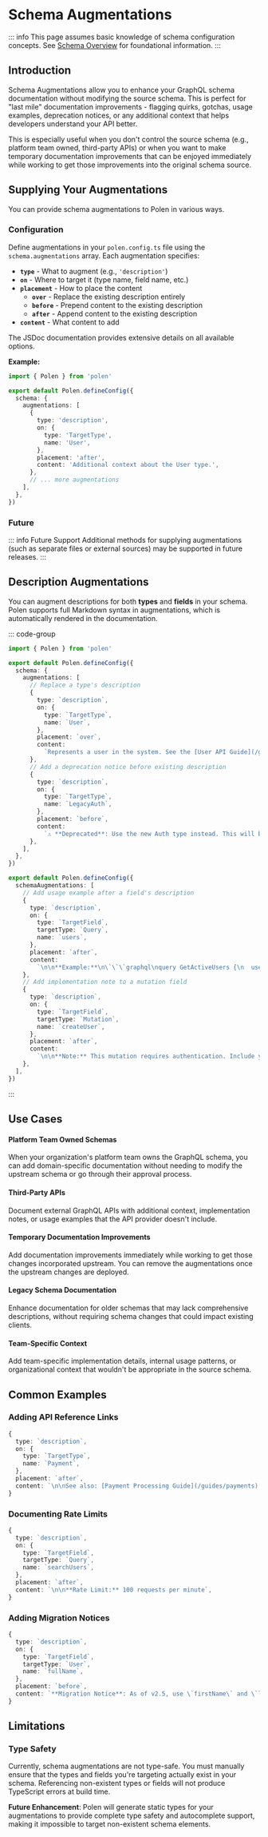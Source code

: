 # Schema Augmentations

::: info
This page assumes basic knowledge of schema configuration concepts. See [Schema Overview](/guides/features/schema-overview) for foundational information.
:::

## Introduction

Schema Augmentations allow you to enhance your GraphQL schema documentation without modifying the source schema. This is perfect for "last mile" documentation improvements - flagging quirks, gotchas, usage examples, deprecation notices, or any additional context that helps developers understand your API better.

This is especially useful when you don't control the source schema (e.g., platform team owned, third-party APIs) or when you want to make temporary documentation improvements that can be enjoyed immediately while working to get those improvements into the original schema source.

## Supplying Your Augmentations

You can provide schema augmentations to Polen in various ways.

### Configuration

Define augmentations in your `polen.config.ts` file using the `schema.augmentations` array. Each augmentation specifies:

- **`type`** - What to augment (e.g., `'description'`)
- **`on`** - Where to target it (type name, field name, etc.)
- **`placement`** - How to place the content
  - **`over`** - Replace the existing description entirely
  - **`before`** - Prepend content to the existing description
  - **`after`** - Append content to the existing description
- **`content`** - What content to add

The JSDoc documentation provides extensive details on all available options.

**Example:**

```ts
import { Polen } from 'polen'

export default Polen.defineConfig({
  schema: {
    augmentations: [
      {
        type: 'description',
        on: {
          type: 'TargetType',
          name: 'User',
        },
        placement: 'after',
        content: 'Additional context about the User type.',
      },
      // ... more augmentations
    ],
  },
})
```

### Future

::: info Future Support
Additional methods for supplying augmentations (such as separate files or external sources) may be supported in future releases.
:::

## Description Augmentations

You can augment descriptions for both **types** and **fields** in your schema. Polen supports full Markdown syntax in augmentations, which is automatically rendered in the documentation.

::: code-group

```ts [Type]
import { Polen } from 'polen'

export default Polen.defineConfig({
  schema: {
    augmentations: [
      // Replace a type's description
      {
        type: `description`,
        on: {
          type: `TargetType`,
          name: `User`,
        },
        placement: `over`,
        content:
          `Represents a user in the system. See the [User API Guide](/guides/users) for detailed usage.`,
      },
      // Add a deprecation notice before existing description
      {
        type: `description`,
        on: {
          type: `TargetType`,
          name: `LegacyAuth`,
        },
        placement: `before`,
        content:
          `⚠️ **Deprecated**: Use the new Auth type instead. This will be removed in v3.0.\n\n`,
      },
    ],
  },
})
```

```ts [Field]
export default Polen.defineConfig({
  schemaAugmentations: [
    // Add usage example after a field's description
    {
      type: `description`,
      on: {
        type: `TargetField`,
        targetType: `Query`,
        name: `users`,
      },
      placement: `after`,
      content:
        `\n\n**Example:**\n\`\`\`graphql\nquery GetActiveUsers {\n  users(filter: { status: ACTIVE }) {\n    id\n    name\n    email\n  }\n}\n\`\`\``,
    },
    // Add implementation note to a mutation field
    {
      type: `description`,
      on: {
        type: `TargetField`,
        targetType: `Mutation`,
        name: `createUser`,
      },
      placement: `after`,
      content:
        `\n\n**Note:** This mutation requires authentication. Include your API key in the \`Authorization\` header.`,
    },
  ],
})
```

:::

## Use Cases

#### Platform Team Owned Schemas

When your organization's platform team owns the GraphQL schema, you can add domain-specific documentation without needing to modify the upstream schema or go through their approval process.

#### Third-Party APIs

Document external GraphQL APIs with additional context, implementation notes, or usage examples that the API provider doesn't include.

#### Temporary Documentation Improvements

Add documentation improvements immediately while working to get those changes incorporated upstream. You can remove the augmentations once the upstream changes are deployed.

#### Legacy Schema Documentation

Enhance documentation for older schemas that may lack comprehensive descriptions, without requiring schema changes that could impact existing clients.

#### Team-Specific Context

Add team-specific implementation details, internal usage patterns, or organizational context that wouldn't be appropriate in the source schema.

## Common Examples

### Adding API Reference Links

```ts
{
  type: `description`,
  on: {
    type: `TargetType`,
    name: `Payment`,
  },
  placement: `after`,
  content: `\n\nSee also: [Payment Processing Guide](/guides/payments) | [Stripe Integration](/integrations/stripe)`,
}
```

### Documenting Rate Limits

```ts
{
  type: `description`,
  on: {
    type: `TargetField`,
    targetType: `Query`,
    name: `searchUsers`,
  },
  placement: `after`,
  content: `\n\n**Rate Limit:** 100 requests per minute`,
}
```

### Adding Migration Notices

```ts
{
  type: `description`,
  on: {
    type: `TargetField`,
    targetType: `User`,
    name: `fullName`,
  },
  placement: `before`,
  content: `**Migration Notice**: As of v2.5, use \`firstName\` and \`lastName\` separately.\n\n`,
}
```

## Limitations

### Type Safety

Currently, schema augmentations are not type-safe. You must manually ensure that the types and fields you're targeting actually exist in your schema. Referencing non-existent types or fields will not produce TypeScript errors at build time.

**Future Enhancement**: Polen will generate static types for your augmentations to provide complete type safety and autocomplete support, making it impossible to target non-existent schema elements.
